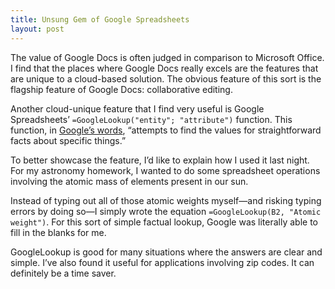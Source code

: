 ```yaml
---
title: Unsung Gem of Google Spreadsheets
layout: post
---
```


The value of Google Docs is often judged in comparison to Microsoft
Office. I find that the places where Google Docs really excels are the
features that are unique to a cloud-based solution. The obvious feature
of this sort is the flagship feature of Google Docs: collaborative
editing.
<!-- -**-END-**- -->

Another cloud-unique feature that I find very useful is Google
Spreadsheets’ `=GoogleLookup("entity"; "attribute")` function. This
function, in [Google’s
words](http://docs.google.com/support/bin/answer.py?hl=en&answer=54199 "Google help document"), “attempts to find the values for
straightforward facts about specific things.”

To better showcase the feature, I’d like to explain how I used it last
night. For my astronomy homework, I wanted to do some spreadsheet
operations involving the atomic mass of elements present in our sun.

Instead of typing out all of those atomic weights myself—and risking
typing errors by doing so—I simply wrote the equation `=GoogleLookup(B2,
"Atomic weight")`. For this sort of simple factual lookup, Google was
literally able to fill in the blanks for me.

GoogleLookup is good for many situations where the answers are clear and
simple. I’ve also found it useful for applications involving zip codes.
It can definitely be a time saver.
